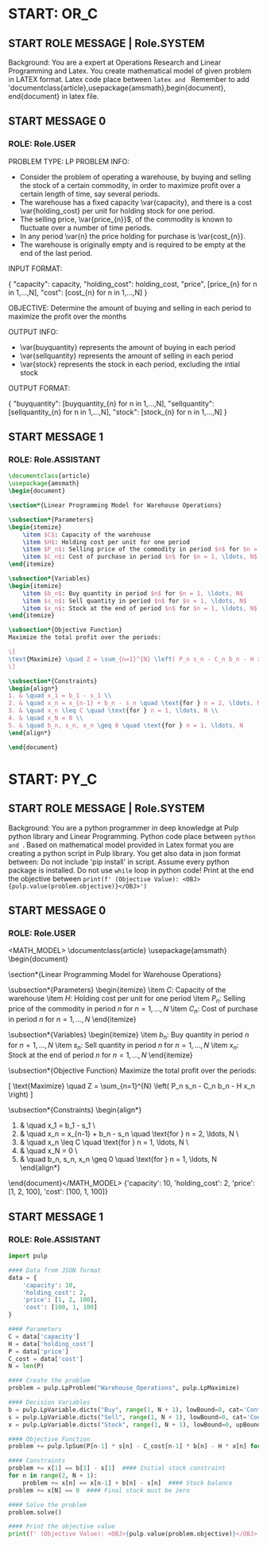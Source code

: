 # START: OR_C 
## START ROLE MESSAGE | Role.SYSTEM 
Background: You are a expert at Operations Research and Linear Programming and Latex. You create mathematical model of given problem in LATEX format. Latex code place between ```latex and ``` Remember to add 'documentclass{article},usepackage{amsmath},begin{document}, end{document} in latex file. 
## START MESSAGE 0 
### ROLE: Role.USER
<DESCRIPTION>
PROBLEM TYPE: LP
PROBLEM INFO:

- Consider the problem of operating a warehouse, by buying and selling the stock of a certain commodity, in order to maximize profit over a certain length of time, say several periods.
- The warehouse has a fixed capacity \var{capacity}, and there is a cost \var{holding_cost} per unit for holding stock for one period.
- The selling price, \var{price_{n}}$, of the commodity is known to fluctuate over a number of time periods. 
- In any period \var{n} the price holding for purchase is \var{cost_{n}}.
- The warehouse is originally empty and is required to be empty at the end of the last period.

INPUT FORMAT:

{
	"capacity": capacity,
	"holding_cost": holding_cost,
	"price", [price_{n} for n in 1,...,N],
	"cost": [cost_{n} for n in 1,...,N]
}


OBJECTIVE: Determine the amount of buying and selling in each period to maximize the profit over the months

OUTPUT INFO:

- \var{buyquantity} represents the amount of buying in each period
- \var{sellquantity} represents the amount of selling in each period
- \var{stock} represents the stock in each period, excluding the intial stock

OUTPUT FORMAT:

{
	"buyquantity": [buyquantity_{n} for n in 1,...,N],
	"sellquantity": [sellquantity_{n} for n in 1,...,N],
	"stock": [stock_{n} for n in 1,...,N]
}
</DESCRIPTION>


## START MESSAGE 1 
### ROLE: Role.ASSISTANT
```latex
\documentclass{article}
\usepackage{amsmath}
\begin{document}

\section*{Linear Programming Model for Warehouse Operations}

\subsection*{Parameters}
\begin{itemize}
    \item $C$: Capacity of the warehouse
    \item $H$: Holding cost per unit for one period
    \item $P_n$: Selling price of the commodity in period $n$ for $n = 1, \ldots, N$
    \item $C_n$: Cost of purchase in period $n$ for $n = 1, \ldots, N$
\end{itemize}

\subsection*{Variables}
\begin{itemize}
    \item $b_n$: Buy quantity in period $n$ for $n = 1, \ldots, N$
    \item $s_n$: Sell quantity in period $n$ for $n = 1, \ldots, N$
    \item $x_n$: Stock at the end of period $n$ for $n = 1, \ldots, N$
\end{itemize}

\subsection*{Objective Function}
Maximize the total profit over the periods:

\[
\text{Maximize} \quad Z = \sum_{n=1}^{N} \left( P_n s_n - C_n b_n - H x_n \right)
\]

\subsection*{Constraints}
\begin{align*}
1. & \quad x_1 = b_1 - s_1 \\
2. & \quad x_n = x_{n-1} + b_n - s_n \quad \text{for } n = 2, \ldots, N \\
3. & \quad x_n \leq C \quad \text{for } n = 1, \ldots, N \\
4. & \quad x_N = 0 \\
5. & \quad b_n, s_n, x_n \geq 0 \quad \text{for } n = 1, \ldots, N
\end{align*}

\end{document}
```

# START: PY_C 
## START ROLE MESSAGE | Role.SYSTEM 
Background: You are a python programmer in deep knowledge at Pulp python library and Linear Programming. Python code place between ```python and ```. Based on mathematical model provided in Latex format you are creating a python script in Pulp library. You get also data in json format between: <DATA></DATA> Do not include 'pip install' in script. Assume every python package is installed. Do not use `while` loop in python code! Print at the end the objective between <OBJ></OBJ> `print(f' (Objective Value): <OBJ>{pulp.value(problem.objective)}</OBJ>')` 
## START MESSAGE 0 
### ROLE: Role.USER
<MATH_MODEL>
\documentclass{article}
\usepackage{amsmath}
\begin{document}

\section*{Linear Programming Model for Warehouse Operations}

\subsection*{Parameters}
\begin{itemize}
    \item $C$: Capacity of the warehouse
    \item $H$: Holding cost per unit for one period
    \item $P_n$: Selling price of the commodity in period $n$ for $n = 1, \ldots, N$
    \item $C_n$: Cost of purchase in period $n$ for $n = 1, \ldots, N$
\end{itemize}

\subsection*{Variables}
\begin{itemize}
    \item $b_n$: Buy quantity in period $n$ for $n = 1, \ldots, N$
    \item $s_n$: Sell quantity in period $n$ for $n = 1, \ldots, N$
    \item $x_n$: Stock at the end of period $n$ for $n = 1, \ldots, N$
\end{itemize}

\subsection*{Objective Function}
Maximize the total profit over the periods:

\[
\text{Maximize} \quad Z = \sum_{n=1}^{N} \left( P_n s_n - C_n b_n - H x_n \right)
\]

\subsection*{Constraints}
\begin{align*}
1. & \quad x_1 = b_1 - s_1 \\
2. & \quad x_n = x_{n-1} + b_n - s_n \quad \text{for } n = 2, \ldots, N \\
3. & \quad x_n \leq C \quad \text{for } n = 1, \ldots, N \\
4. & \quad x_N = 0 \\
5. & \quad b_n, s_n, x_n \geq 0 \quad \text{for } n = 1, \ldots, N
\end{align*}

\end{document}</MATH_MODEL>
<DATA>
{'capacity': 10, 'holding_cost': 2, 'price': [1, 2, 100], 'cost': [100, 1, 100]}</DATA>


## START MESSAGE 1 
### ROLE: Role.ASSISTANT
```python
import pulp

#### Data from JSON format
data = {
    'capacity': 10,
    'holding_cost': 2,
    'price': [1, 2, 100],
    'cost': [100, 1, 100]
}

#### Parameters
C = data['capacity']
H = data['holding_cost']
P = data['price']
C_cost = data['cost']
N = len(P)

#### Create the problem
problem = pulp.LpProblem("Warehouse_Operations", pulp.LpMaximize)

#### Decision Variables
b = pulp.LpVariable.dicts("Buy", range(1, N + 1), lowBound=0, cat='Continuous')  #### Buy quantities
s = pulp.LpVariable.dicts("Sell", range(1, N + 1), lowBound=0, cat='Continuous') #### Sell quantities
x = pulp.LpVariable.dicts("Stock", range(1, N + 1), lowBound=0, upBound=C, cat='Continuous') #### Stock levels

#### Objective Function
problem += pulp.lpSum(P[n-1] * s[n] - C_cost[n-1] * b[n] - H * x[n] for n in range(1, N + 1))

#### Constraints
problem += x[1] == b[1] - s[1]  #### Initial stock constraint
for n in range(2, N + 1):
    problem += x[n] == x[n-1] + b[n] - s[n]  #### Stock balance
problem += x[N] == 0  #### Final stock must be zero

#### Solve the problem
problem.solve()

#### Print the objective value
print(f' (Objective Value): <OBJ>{pulp.value(problem.objective)}</OBJ>')
```


